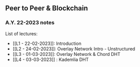 ## Peer to Peer & Blockchain
### A.Y. 22-2023 notes

List of lectures:
- [[L1 - 22-02-2023]]: Introduction
- [[L2 - 24-02-2023]]: Overlay Network Intro - Unstructured 
- [[L3 - 01-03-2023]]: Overlay Network & Chord DHT
-  [[L4 - 03-03-2023]] : Kademlia DHT